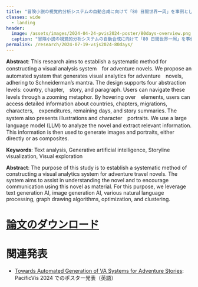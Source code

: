 ```yaml
---
title: "冒険小説の視覚的分析システムの自動合成に向けて「80 日間世界一周」を事例として（第52回 可視化情報シンポジウム＠那覇）"
classes: wide
  - landing
header:
  image: /assets/images/2024-04-24-pvis2024-poster/80days-overview.png
  caption: "冒険小説の視覚的分析システムの自動合成に向けて「80 日間世界一周」を事例として（第52回 可視化情報シンポジウム＠那覇）"
permalink: /research/2024-07-19-vsjs2024-80days/
---
```


**Abstract**: This research aims to establish a systematic method for constructing a visual analysis system　for adventure novels. We propose an automated system that generates visual analytics for adventure　novels, adhering to Schneiderman’s mantra. The design supports four abstraction levels: country, chapter,　story, and paragraph. Users can navigate these levels through a zooming metaphor. By hovering over　elements, users can access detailed information about countries, chapters, migrations, characters,　expenditures, remaining days, and story summaries. The system also presents illustrations and character　portraits. We use a large language model (LLM) to analyze the novel and extract relevant information.　This information is then used to generate images and portraits, either directly or as composites.

**Keywords**: Text analysis, Generative artificial intelligence, Storyline visualization, Visual exploration

**Abstract**: The purpose of this study is to establish a systematic method of constructing a visual analytics system for adventure travel novels. The system aims to assist in understanding the novel and to encourage communication using this novel as material. For this purpose, we leverage text generation AI, image generation AI, various natural language processing, graph drawing algorithms, optimization, and clustering.

# [論文のダウンロード](https://www.dropbox.com/scl/fi/sv42vc5iomvb0cb4qn16e/vjs24-maho-final.pdf?rlkey=jrcqqdf78cabo8xza5qpqd1xq&dl=0)


# 関連発表

- [Towards Automated Generation of VA Systems for Adventure Stories](/smartnova/research/2024-04-24-pvis2024-poster/): PacificVis 2024 でのポスター発表（英語）
